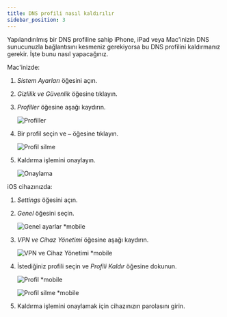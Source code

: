 ```yaml
---
title: DNS profili nasıl kaldırılır
sidebar_position: 3
---
```


Yapılandırılmış bir DNS profiline sahip iPhone, iPad veya Mac'inizin DNS sunucunuzla bağlantısını kesmeniz gerekiyorsa bu DNS profilini kaldırmanız gerekir. İşte bunu nasıl yapacağınız.

Mac'inizde:

1. *Sistem Ayarları* öğesini açın.

1. *Gizlilik ve Güvenlik* öğesine tıklayın.

1. *Profiller* öğesine aşağı kaydırın.

    ![Profiller](https://cdn.adtidy.org/content/kb/dns/private/solving_problems/deleting-dns-profile/profiles.png)

1. Bir profil seçin ve `–` öğesine tıklayın.

    ![Profil silme](https://cdn.adtidy.org/content/kb/dns/private/solving_problems/deleting-dns-profile/delete.png)

1. Kaldırma işlemini onaylayın.

    ![Onaylama](https://cdn.adtidy.org/content/kb/dns/private/solving_problems/deleting-dns-profile/confirm.png)

iOS cihazınızda:

1. *Settings* öğesini açın.

1. *Genel* öğesini seçin.

    ![Genel ayarlar *mobile](https://cdn.adtidy.org/content/kb/dns/private/solving_problems/deleting-dns-profile/general.jpeg)

1. *VPN ve Cihaz Yönetimi* öğesine aşağı kaydırın.

    ![VPN ve Cihaz Yönetimi *mobile](https://cdn.adtidy.org/content/kb/dns/private/solving_problems/deleting-dns-profile/vpn.jpeg)

1. İstediğiniz profili seçin ve *Profili Kaldır* öğesine dokunun.

    ![Profil *mobile](https://cdn.adtidy.org/content/kb/dns/private/solving_problems/deleting-dns-profile/profile.jpeg)

    ![Profil silme *mobile](https://cdn.adtidy.org/content/kb/dns/private/solving_problems/deleting-dns-profile/remove.jpeg)

1. Kaldırma işlemini onaylamak için cihazınızın parolasını girin.
